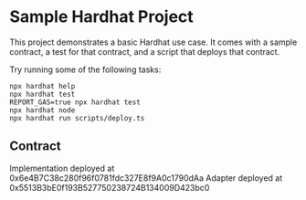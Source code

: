 # Sample Hardhat Project

This project demonstrates a basic Hardhat use case. It comes with a sample contract, a test for that contract, and a script that deploys that contract.

Try running some of the following tasks:

```shell
npx hardhat help
npx hardhat test
REPORT_GAS=true npx hardhat test
npx hardhat node
npx hardhat run scripts/deploy.ts
```

## Contract

Implementation deployed at 0x6e4B7C38c280f96f0781fdc327E8f9A0c1790dAa
Adapter deployed at 0x5513B3bE0f193B527750238724B134009D423bc0
